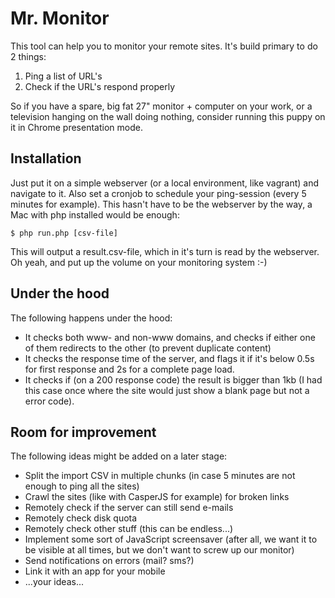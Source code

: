 # Mr. Monitor

This tool can help you to monitor your remote sites. It's build primary to do 2 things:

1. Ping a list of URL's
2. Check if the URL's respond properly

So if you have a spare, big fat 27" monitor + computer on your work, or a television hanging on the wall doing
nothing, consider running this puppy on it in Chrome presentation mode.

## Installation

Just put it on a simple webserver (or a local environment, like vagrant) and navigate to it. Also set a cronjob to
schedule your ping-session (every 5 minutes for example). This hasn't have to be the webserver by the way, a Mac with
php installed would be enough:

    $ php run.php [csv-file]

This will output a result.csv-file, which in it's turn is read by the webserver. Oh yeah, and put up the volume on your
monitoring system :-)

## Under the hood

The following happens under the hood:

- It checks both www- and non-www domains, and checks if either one of them redirects to the other (to prevent duplicate content)
- It checks the response time of the server, and flags it if it's below 0.5s for first response and 2s for a complete page load.
- It checks if (on a 200 response code) the result is bigger than 1kb (I had this case once where the site would just show a blank page but not a error code).

## Room for improvement

The following ideas might be added on a later stage:

- Split the import CSV in multiple chunks (in case 5 minutes are not enough to ping all the sites)
- Crawl the sites (like with CasperJS for example) for broken links
- Remotely check if the server can still send e-mails
- Remotely check disk quota
- Remotely check other stuff (this can be endless...)
- Implement some sort of JavaScript screensaver (after all, we want it to be visible at all times, but we don't want to screw up our monitor)
- Send notifications on errors (mail? sms?)
- Link it with an app for your mobile
- ...your ideas...